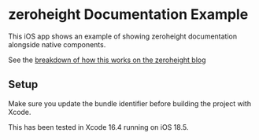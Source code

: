# zeroheight Documentation Example

This iOS app shows an example of showing zeroheight documentation alongside native components.

See the [breakdown of how this works on the zeroheight blog](https://zeroheight.com/blog/getting-your-zeroheight-documentation-into-ios/)


## Setup

Make sure you update the bundle identifier before building the project with Xcode.

This has been tested in Xcode 16.4 running on iOS 18.5.
